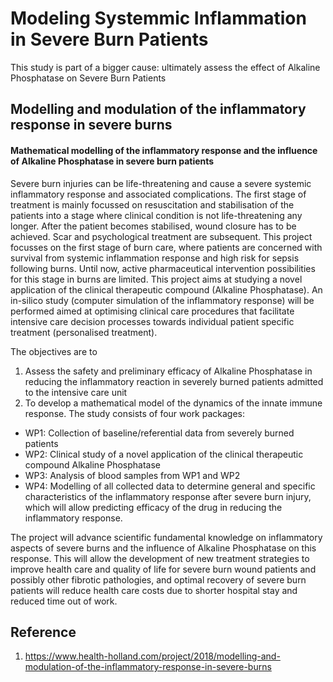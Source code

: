 # Modeling Systemmic Inflammation in Severe Burn Patients
This study is part of a bigger cause: ultimately assess the effect of Alkaline Phosphatase on Severe Burn Patients

## Modelling and modulation of the inflammatory response in severe burns
#### Mathematical modelling of the inflammatory response and the influence of Alkaline Phosphatase in severe burn patients

Severe burn injuries can be life-threatening and cause a severe systemic inflammatory response and associated complications. The first stage of treatment is mainly focussed on resuscitation and stabilisation of the patients into a stage where clinical condition is not life-threatening any longer. After the patient becomes stabilised, wound closure has to be achieved. Scar and psychological treatment are subsequent. This project focusses on the first stage of burn care, where patients are concerned with survival from systemic inflammation response and high risk for sepsis following burns. Until now, active pharmaceutical intervention possibilities for this stage in burns are limited. This project aims at studying a novel application of the clinical therapeutic compound (Alkaline Phosphatase). An in-silico study (computer simulation of the inflammatory response) will be performed aimed at optimising clinical care procedures that facilitate intensive care decision processes towards individual patient specific treatment (personalised treatment).

The objectives are to 

1. Assess the safety and preliminary efficacy of Alkaline Phosphatase in reducing the inflammatory reaction in severely burned patients admitted to the intensive care unit
2. To develop a mathematical model of the dynamics of the innate immune response. The study consists of four work packages: 

- WP1: Collection of baseline/referential data from severely burned patients
- WP2: Clinical study of a novel application of the clinical therapeutic compound Alkaline Phosphatase
- WP3: Analysis of blood samples from WP1 and WP2
- WP4: Modelling of all collected data to determine general and specific characteristics of the inflammatory response after severe burn injury, which will allow predicting efficacy of the drug in reducing the inflammatory response.

The project will advance scientific fundamental knowledge on inflammatory aspects of severe burns and the influence of Alkaline Phosphatase on this response. This will allow the development of new treatment strategies to improve health care and quality of life for severe burn wound patients and possibly other fibrotic pathologies, and optimal recovery of severe burn patients will reduce health care costs due to shorter hospital stay and reduced time out of work.

## Reference
1. https://www.health-holland.com/project/2018/modelling-and-modulation-of-the-inflammatory-response-in-severe-burns